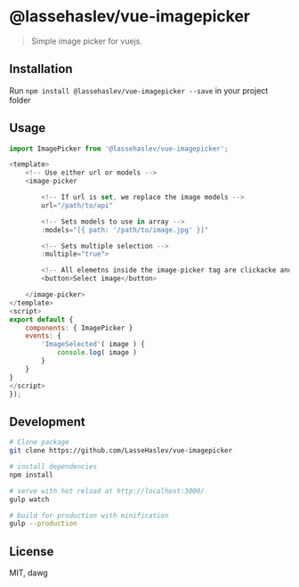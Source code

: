 # @lassehaslev/vue-imagepicker
> Simple image picker for vuejs.

## Installation
Run ```npm install @lassehaslev/vue-imagepicker --save``` in your project folder

## Usage
``` js
import ImagePicker from '@lassehaslev/vue-imagepicker';

<template>
    <!-- Use either url or models -->
    <image-picker

        <!-- If url is set, we replace the image models -->
        url="/path/to/api"

        <!-- Sets models to use in array -->
        :models="[{ path: '/path/to/image.jpg' }]"

        <!-- Sets multiple selection -->
        :multiple="true">

        <!-- All elemetns inside the image-picker tag are clickacke and will lunch the image-picker modal -->
        <button>Select image</button>

    </image-picker>
</template>
<script>
export default {
    components: { ImagePicker }
    events: {
        'ImageSelected'( image ) {
            console.log( image )
        }
    }
}
</script>
});

```


## Development
``` bash
# Clone package
git clone https://github.com/LasseHaslev/vue-imagepicker

# install dependencies
npm install

# serve with hot reload at http://localhost:3000/
gulp watch

# build for production with minification
gulp --production
```

## License

MIT, dawg
